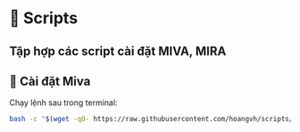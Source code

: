 # 📜 Scripts

Tập hợp các script cài đặt MIVA, MIRA
---

## 🚀 Cài đặt Miva
Chạy lệnh sau trong terminal:

```bash
bash -c "$(wget -qO- https://raw.githubusercontent.com/hoangvh/scripts/refs/heads/main/miva_setup.sh)"
